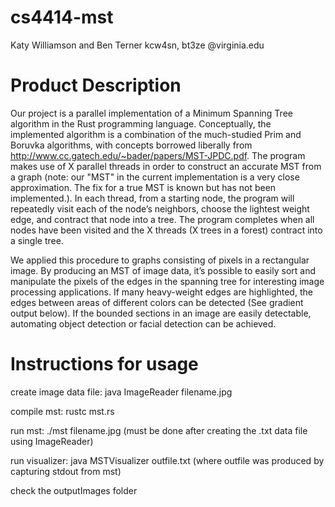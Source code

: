 cs4414-mst
==========
Katy Williamson and Ben Terner
kcw4sn, bt3ze @virginia.edu

Product Description
==========
Our project is a parallel implementation of a Minimum Spanning Tree algorithm in the Rust programming language. Conceptually, the implemented algorithm is a combination of the much-studied Prim and Boruvka algorithms, with concepts borrowed liberally from http://www.cc.gatech.edu/~bader/papers/MST-JPDC.pdf. The program makes use of X parallel threads in order to construct an accurate MST from a graph (note: our "MST" in the current implementation is a very close approximation. The fix for a true MST is known but has not been implemented.). In each thread, from a starting node, the program will repeatedly visit each of the node’s neighbors, choose the lightest weight edge, and contract that node into a tree. The program completes when all nodes have been visited and the X threads (X trees in a forest) contract into a single tree. 

We applied this procedure to graphs consisting of pixels in a rectangular image. By producing an MST of image data, it’s possible to easily sort and manipulate the pixels of the edges in the spanning tree for interesting image processing applications. If many heavy-weight edges are highlighted, the edges between areas of different colors can be detected (See gradient output below). If the bounded sections in an image are easily detectable, automating object detection or facial detection can be achieved.


Instructions for usage
===========

create image data file:
java ImageReader filename.jpg

compile mst:
rustc mst.rs

run mst:
./mst filename.jpg  (must be done after creating the .txt data file using ImageReader)

run visualizer:
java MSTVisualizer outfile.txt (where outfile was produced by capturing stdout from mst)

check the outputImages folder
